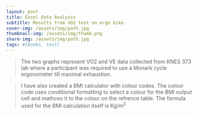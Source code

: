 ```yaml
---
layout: post
title: Excel Data Analysis
subtitle: Results from VO2 test on ergo bike 
cover-img: /assets/img/path.jpg
thumbnail-img: /assets/img/thumb.png
share-img: /assets/img/path.jpg
tags: #[books, test]
---
```


>The two graphs represent VO2 and VE data collected from KNES 373 lab where a participant was required to use a Monark cycle ergonometer till maximal exhaustion.

>I have also created a BMI calculator with colour codes. The colour code uses conditional formatting to select a colour for the BMI output cell and mathces it to the colour on the refrence table. The formula used for the BMI calculation itself is Kg/m<sup>2</sup> 
